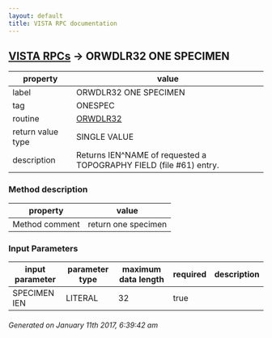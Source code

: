 ```yaml
---
layout: default
title: VISTA RPC documentation
---
```




## [VISTA RPCs](TableOfContent.md) &#8594; ORWDLR32 ONE SPECIMEN 

 property | value 
--- | --- 
 label | ORWDLR32 ONE SPECIMEN
 tag | ONESPEC
 routine | [ORWDLR32](http://code.osehra.org/dox/Routine_ORWDLR32_source.html)
 return value type | SINGLE VALUE
 description | Returns IEN^NAME of requested a TOPOGRAPHY FIELD (file #61) entry.


### Method description

 property | value 
--- | --- 
 Method comment | return one specimen

### Input Parameters

| input parameter | parameter type | maximum data length | required | description | 
| --- | --- | --- | --- | --- | 
| SPECIMEN IEN | LITERAL | 32 | true |  | 




 ###### Generated on January 11th 2017, 6:39:42 am